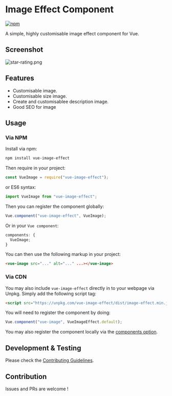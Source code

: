 # Image Effect Component

[![npm](https://img.shields.io/npm/dt/vue-image-effect.svg)](https://github.com/thaycacac/vue-image-effect)

A simple, highly customisable image effect component for Vue.

## Screenshot

![star-rating.png](https://i.imgur.com/34qoigg.png)

## Features

- Customisable image.
- Customisable size image.
- Create and customisablee description image.
- Good SEO for image

## Usage

### Via NPM

Install via npm:

```sh
npm install vue-image-effect
```

Then require in your project:

```js
const VueImage = require("vue-image-effect");
```

or ES6 syntax:

```js
import VueImage from "vue-image-effect";
```

Then you can register the component globally:

```js
Vue.component("vue-image-effect", VueImage);
```

Or in your `Vue component`:

```js
components: {
  VueImage;
}
```

You can then use the following markup in your project:

```html
<vue-image src="..." alt="..." ...></vue-image>
```

### Via CDN

You may also include `vue-image-effect` directly in to your webpage via Unpkg. Simply add the following script tag:

```html
<script src="https://unpkg.com/vue-image-effect/dist/image-effect.min.js"></script>
```

You will need to register the component by doing:

```js
Vue.component("vue-image", VueImageEffect.default);
```

You may also register the component locally via the [components option](https://vuejs.org/v2/guide/components.html#Local-Registration).

## Development & Testing

Please check the [Contributing Guidelines](https://github.com/youngtailors/league-paradox/blob/master/CONTRIBUTING.md).

## Contribution

Issues and PRs are welcome !
